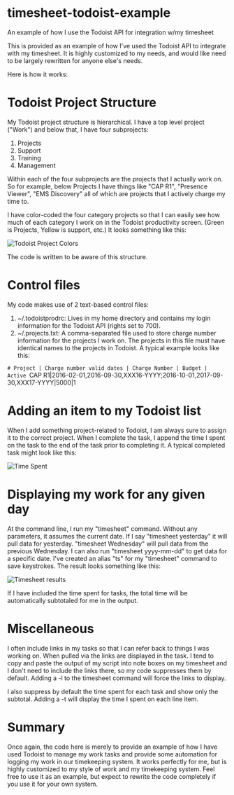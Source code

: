 # timesheet-todoist-example
An example of how I use the Todoist API for integration w/my timesheet

This is provided as an example of how I've used the Todoist API to integrate with my timesheet. It is highly customized to my needs, and would like need to be largely rewritten for anyone else's needs.

Here is how it works:

# Todoist Project Structure

My Todoist project structure is hierarchical. I have a top level project ("Work") and below that, I have four subprojects:

1. Projects
2. Support
3. Training
4. Management

Within each of the four subprojects are the projects that I actually work on. So for example, below Projects I have things like "CAP R1", "Presence Viewer", "EMS Discovery" all of which are projects that I actively charge my time to.

I have color-coded the four category projects so that I can easily see how much of each category I work on in the Todoist productivity screen. (Green is Projects, Yellow is support, etc.) It looks something like this:

![Todoist Project Colors]()

The code is written to be aware of this structure.

# Control files

My code makes use of 2 text-based control files:

1. ~/.todoistprodrc: Lives in my home directory and contains my login information for the Todoist API (rights set to 700).
2. ~/.projects.txt: A comma-separated file used to store charge number information for the projects I work on. The projects in this file must have identical names to the projects in Todoist. A typical example looks like this:

`# Project | Charge number valid dates | Charge Number | Budget | Active
`CAP R1|2016-02-01,2016-09-30,XXX16-YYYY;2016-10-01,2017-09-30,XXX17-YYYY|5000|1

# Adding an item to my Todoist list

When I add something project-related to Todoist, I am always sure to assign it to the correct project. When I complete the task, I append the time I spent on the task to the end of the task prior to completing it. A typical completed task might look like this:

![Time Spent]()

# Displaying my work for any given day

At the command line, I run my "timesheet" command. Without any parameters, it assumes the current date. If I say "timesheet yesterday" it will pull data for yesterday. "timesheet Wednesday" will pull data from the previous Wednesday. I can also run "timesheet yyyy-mm-dd" to get data for a specific date. I've created an alias "ts" for my "timesheet" command to save keystrokes. The result looks something like this:

![Timesheet results]()

If I have included the time spent for tasks, the total time will be automatically subtotaled for me in the output.

# Miscellaneous

I often include links in my tasks so that I can refer back to things I was working on. When pulled via the links are displayed in the task. I tend to copy and paste the output of my script into note boxes on my timesheet and I don't need to include the links there, so my code suppresses them by default. Adding a -l to the timesheet command will force the links to display.

I also suppress by default the time spent for each task and show only the subtotal. Adding a -t will display the time I spent on each line item.

# Summary

Once again, the code here is merely to provide an example of how I have used Todoist to manage my work tasks and provide some automation for logging my work in our timekeeping system. It works perfectly for me, but is highly customized to my style of work and my timekeeping system. Feel free to use it as an example, but expect to rewrite the code completely if you use it for your own system.

